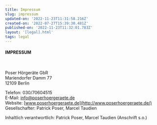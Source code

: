 ```yaml
---
title: Impressum
slug: impressum
updated-on: '2022-11-23T11:31:58.216Z'
created-on: '2022-07-27T15:39:30.481Z'
published-on: '2022-11-23T11:32:01.783Z'
layout: '[legal].html'
tags: legal
---
```


#### IMPRESSUM

‍

Poser Hörgeräte GbR  
Mariendorfer Damm 77  
12109 Berlin

Telefon: 030/70604515  
E-Mail: [info@poserhoergeraete.de](mailto:info@poserhoergeraete.de)  
Website: [www.poserhoergeraete.de](http://www.poserhoergeraete.de/)  
Gesellschafter: Patrick Poser, Marcel Taudien

Inhaltlich verantwortlich: Patrick Poser, Marcel Taudien (Anschrift s.o.)

‍  

‍
